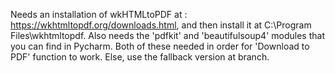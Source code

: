 Needs an installation of wkHTMLtoPDF at : https://wkhtmltopdf.org/downloads.html, and then install it at C:\Program Files\wkhtmltopdf. Also needs the 'pdfkit' and 'beautifulsoup4' modules that you can find in Pycharm. Both of these needed in order for 'Download to PDF' function to work. Else, use the fallback version at branch.
